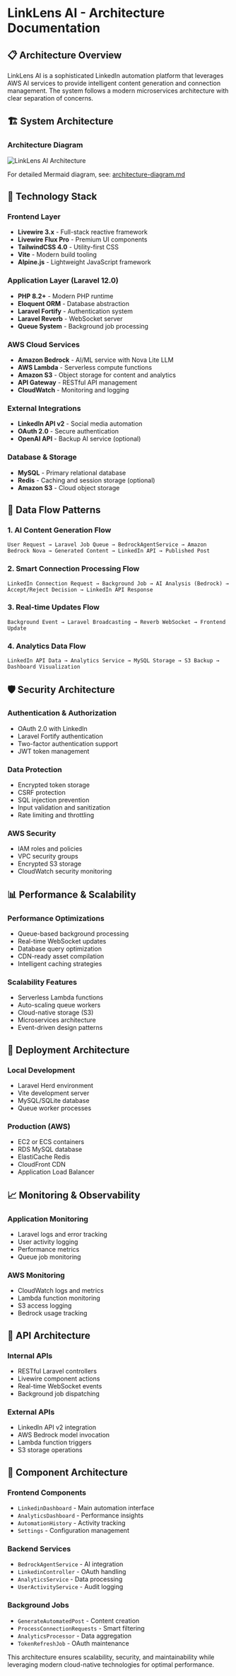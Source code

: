 # LinkLens AI - Architecture Documentation

## 📋 Architecture Overview

LinkLens AI is a sophisticated LinkedIn automation platform that leverages AWS AI services to provide intelligent content generation and connection management. The system follows a modern microservices architecture with clear separation of concerns.

## 🏗️ System Architecture

### Architecture Diagram
![LinkLens AI Architecture](./architecture-visual.svg)

For detailed Mermaid diagram, see: [architecture-diagram.md](./architecture-diagram.md)

## 🔧 Technology Stack

### **Frontend Layer**
- **Livewire 3.x** - Full-stack reactive framework
- **Livewire Flux Pro** - Premium UI components
- **TailwindCSS 4.0** - Utility-first CSS
- **Vite** - Modern build tooling
- **Alpine.js** - Lightweight JavaScript framework

### **Application Layer (Laravel 12.0)**
- **PHP 8.2+** - Modern PHP runtime
- **Eloquent ORM** - Database abstraction
- **Laravel Fortify** - Authentication system
- **Laravel Reverb** - WebSocket server
- **Queue System** - Background job processing

### **AWS Cloud Services**
- **Amazon Bedrock** - AI/ML service with Nova Lite LLM
- **AWS Lambda** - Serverless compute functions
- **Amazon S3** - Object storage for content and analytics
- **API Gateway** - RESTful API management
- **CloudWatch** - Monitoring and logging

### **External Integrations**
- **LinkedIn API v2** - Social media automation
- **OAuth 2.0** - Secure authentication
- **OpenAI API** - Backup AI service (optional)

### **Database & Storage**
- **MySQL** - Primary relational database
- **Redis** - Caching and session storage (optional)
- **Amazon S3** - Cloud object storage

## 🔄 Data Flow Patterns

### 1. **AI Content Generation Flow**
```
User Request → Laravel Job Queue → BedrockAgentService → Amazon Bedrock Nova → Generated Content → LinkedIn API → Published Post
```

### 2. **Smart Connection Processing Flow**
```
LinkedIn Connection Request → Background Job → AI Analysis (Bedrock) → Accept/Reject Decision → LinkedIn API Response
```

### 3. **Real-time Updates Flow**
```
Background Event → Laravel Broadcasting → Reverb WebSocket → Frontend Update
```

### 4. **Analytics Data Flow**
```
LinkedIn API Data → Analytics Service → MySQL Storage → S3 Backup → Dashboard Visualization
```

## 🛡️ Security Architecture

### **Authentication & Authorization**
- OAuth 2.0 with LinkedIn
- Laravel Fortify authentication
- Two-factor authentication support
- JWT token management

### **Data Protection**
- Encrypted token storage
- CSRF protection
- SQL injection prevention
- Input validation and sanitization
- Rate limiting and throttling

### **AWS Security**
- IAM roles and policies
- VPC security groups
- Encrypted S3 storage
- CloudWatch security monitoring

## 📊 Performance & Scalability

### **Performance Optimizations**
- Queue-based background processing
- Real-time WebSocket updates
- Database query optimization
- CDN-ready asset compilation
- Intelligent caching strategies

### **Scalability Features**
- Serverless Lambda functions
- Auto-scaling queue workers
- Cloud-native storage (S3)
- Microservices architecture
- Event-driven design patterns

## 🚀 Deployment Architecture

### **Local Development**
- Laravel Herd environment
- Vite development server
- MySQL/SQLite database
- Queue worker processes

### **Production (AWS)**
- EC2 or ECS containers
- RDS MySQL database
- ElastiCache Redis
- CloudFront CDN
- Application Load Balancer

## 📈 Monitoring & Observability

### **Application Monitoring**
- Laravel logs and error tracking
- User activity logging
- Performance metrics
- Queue job monitoring

### **AWS Monitoring**
- CloudWatch logs and metrics
- Lambda function monitoring
- S3 access logging
- Bedrock usage tracking

## 🔌 API Architecture

### **Internal APIs**
- RESTful Laravel controllers
- Livewire component actions
- Real-time WebSocket events
- Background job dispatching

### **External APIs**
- LinkedIn API v2 integration
- AWS Bedrock model invocation
- Lambda function triggers
- S3 storage operations

## 📱 Component Architecture

### **Frontend Components**
- `LinkedinDashboard` - Main automation interface
- `AnalyticsDashboard` - Performance insights
- `AutomationHistory` - Activity tracking
- `Settings` - Configuration management

### **Backend Services**
- `BedrockAgentService` - AI integration
- `LinkedinController` - OAuth handling
- `AnalyticsService` - Data processing
- `UserActivityService` - Audit logging

### **Background Jobs**
- `GenerateAutomatedPost` - Content creation
- `ProcessConnectionRequests` - Smart filtering
- `AnalyticsProcessor` - Data aggregation
- `TokenRefreshJob` - OAuth maintenance

This architecture ensures scalability, security, and maintainability while leveraging modern cloud-native technologies for optimal performance.